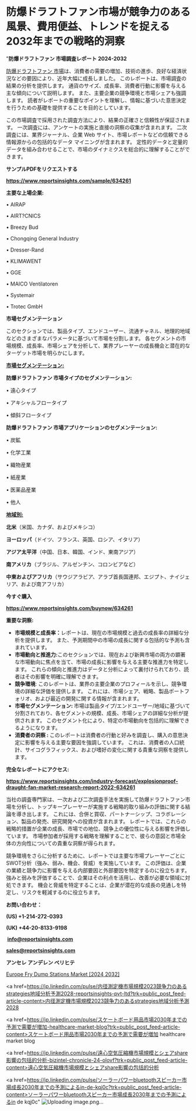 # 防爆ドラフトファン市場が競争力のある風景、費用便益、トレンドを捉える2032年までの戦略的洞察

"<strong>防爆ドラフトファン 市場調査レポート 2024-2032</strong>

<a href=https://www.reportsinsights.com/sample/634261>防爆ドラフトファン 市場</a>は、消費者の需要の増加、技術の進歩、良好な経済状況などの要因により、近年大幅に成長しました。 このレポートは、市場調査の結果の分析を提供します。 通貨のサイズ、成長率、消費者行動に影響を与える主な傾向について説明します。 また、主要企業の競争環境と市場シェアも強調します。 読者がレポートの重要なポイントを理解し、情報に基づいた意思決定を行うための基礎を提供することを目的としています。

この市場調査で採用された調査方法により、結果の正確さと信頼性が保証されます。 一次調査には、アンケートの実施と直接の洞察の収集が含まれます。 二次調査には、業界ジャーナル、企業 Web サイト、市場レポートなどの信頼できる情報源からの包括的なデータ マイニングが含まれます。 定性的データと定量的データを組み合わせることで、市場のダイナミクスを総合的に理解することができます。

<strong><b>サンプルPDFをリクエストする</b></strong>

<a href=https://www.reportsinsights.com/sample/634261><strong><u>https://www.reportsinsights.com/sample/634261</u></strong></a>

<strong>主要な上場企業:</strong>

• AIRAP

• AIRT?CNICS

• Breezy Bud

• Chongqing General Industry

• Dresser-Rand

• KLIMAWENT

• GGE

• MAICO Ventilatoren

• Systemair

• Trotec GmbH

<strong>市場セグメンテーション</strong>

このセクションでは、製品タイプ、エンドユーザー、流通チャネル、地理的地域などのさまざまなパラメータに基づいて市場を分割します。 各セグメントの市場規模、成長率、市場シェアを分析して、業界プレーヤーの成長機会と潜在的なターゲット市場を明らかにします。

<strong><u>市場セグメンテーション</u></strong><strong><u>:</u></strong>

<strong>防爆ドラフトファン 市場タイプのセグメンテーション:</strong>

• 遠心タイプ

• アキシャルフロータイプ

• 傾斜フロータイプ

<strong>防爆ドラフトファン 市場アプリケーションのセグメンテーション:</strong>

• 炭鉱

• 化学工業

• 織物産業

• 紙産業

• 医薬品産業

• 他人

<strong><u>地域別</u></strong><strong><u>:</u></strong>

<strong>北米</strong>（米国、カナダ、およびメキシコ）

<strong>ヨーロッパ</strong>（ドイツ、フランス、英国、ロシア、イタリア）

<strong>アジア太平洋</strong>（中国、日本、韓国、インド、東南アジア）

<strong>南アメリカ</strong>（ブラジル、アルゼンチン、コロンビアなど）

<strong>中東およびアフリカ</strong>（サウジアラビア、アラブ首長国連邦、エジプト、ナイジェリア、および南アフリカ）

<strong>今すぐ購入</strong>

<a href=https://www.reportsinsights.com/buynow/634261><strong><u>https://www.reportsinsights.com/buynow/634261</u></strong></a>

<strong>重要な洞察:</strong>
<ul>
  <li><strong>市場規模と成長率：</strong>レポートは、現在の市場規模と過去の成長率の詳細な分析を提供します。 また、予測期間中の市場の成長に関する包括的な予測も含まれています。</li>
  <li><strong>市場動向と推進力:</strong>このセクションでは、現在および新興市場の両方の顕著な市場動向に焦点を当て、市場の成長に影響を与える主要な推進力を特定します。 これらの傾向と推進力はデータと分析によって裏付けられており、読者はその影響を明確に理解できます。</li>
  <li><strong>競争環境</strong>: このレポートは、業界の主要企業のプロフィールを示し、競争環境の詳細な評価を提供します。 これには、市場シェア、戦略、製品ポートフォリオ、および最近の開発に関する情報が含まれます。</li>
  <li><strong>市場セグメンテーション: </strong>市場は製品タイプ/エンドユーザー/地域に基づいて分割されており、各セグメントの規模、成長、市場シェアの詳細な分析が提供されます。 このセグメント化により、特定の市場動向を包括的に理解できるようになります。</li>
  <li><strong>消費者の洞察 : </strong>このレポートは消費者の行動と好みを調査し、購入の意思決定に影響を与える主要な要因を強調しています。 これは、消費者の人口統計、サイコグラフィックス、および嗜好の変化に関する貴重な洞察を提供します。</li>
</ul>
<strong>完全なレポートにアクセス:</strong>

<a href=https://www.reportsinsights.com/industry-forecast/explosionproof-draught-fan-market-research-report-2022-634261><strong><u><b>https://www.reportsinsights.com/industry-forecast/explosionproof-draught-fan-market-research-report-2022-634261</b></u></strong></a>

当社の調査専門家は、一次および二次調査手法を実施して防爆ドラフトファン市場を分析し、トップキープレーヤーが実施する戦略的取り組みの評価に関する結論を導き出します。 これには、合併と買収、パートナーシップ、コラボレーション、製品の発売、研究開発への投資が含まれます。 レポートでは、これらの戦略的措置が企業の成長、市場での地位、競争上の優位性に与える影響を評価しています。 市場参加者が採用する戦略を理解することで、彼らの意図と市場全体の方向性についての貴重な洞察が得られます。

競争環境をさらに分析するために、レポートでは主要な市場プレーヤーごとにSWOT分析（強み、弱み、機会、脅威）を実施しています。 この評価は、企業の業績と競争力に影響を与える内部要因と外部要因を特定するのに役立ちます。 強みと弱みを評価することで、企業はその利点を活用し、改善が必要な領域に対処できます。 機会と脅威を特定することは、企業が潜在的な成長の見通しを特定し、リスクを軽減するのに役立ちます。

<strong>お問い合わせ：</strong>

<strong>(US) +1-214-272-0393</strong>

<strong>(UK) +44-20-8133-9198</strong>

<strong> </strong><a href=info@reportsinsights.com><strong><u>info@reportsinsights.com</u></strong></a>

<a href=sales@reportsinsights.com><strong><u>sales@reportsinsights.com</u></strong></a>

<strong>アンセレ アンデレン ベリヒテ</strong>

<a href=https://www.linkedin.com/pulse/europe-fry-dump-stations-markets-analysis-decision-makers-f5itf/>Europe Fry Dump Stations Market [2024 2032]</a>

<a href=https://jp.linkedin.com/pulse/内径測定機市場規模2023競争力のあるstrategies地域分析予測2028-reportsinsights-pvt-ltd?trk=public_post_feed-article-content>内径測定機市場規模2023競争力のあるstrategies地域分析予測2028</a>

<a href=https://jp.linkedin.com/pulse/スケートボード用品市場2030年までの予測で需要が増加-healthcare-market-blog?trk=public_post_feed-article-content>スケートボード用品市場2030年までの予測で需要が増加 healthcare market blog</a>

<a href=https://jp.linkedin.com/pulse/遠心空気圧縮機市場規模とシェアshare影響の包括的分析-bizintel-chronicle-24-olovf?trk=public_post_feed-article-content>遠心空気圧縮機市場規模とシェアshare影響の包括的分析</a>

<a href=https://jp.linkedin.com/pulse/ソーラーパワーbluetoothスピーカー市場成長2030年までの予測によるin-de-kqj0c?trk=public_post_feed-article-content>ソーラーパワーbluetoothスピーカー市場成長2030年までの予測によるin de kqj0c</a>"
![Uploading image.png…]()
